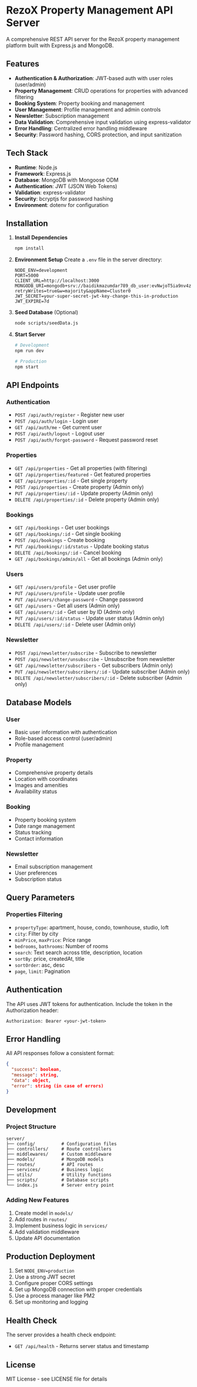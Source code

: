 # RezoX Property Management API Server

A comprehensive REST API server for the RezoX property management platform built with Express.js and MongoDB.

## Features

- **Authentication & Authorization**: JWT-based auth with user roles (user/admin)
- **Property Management**: CRUD operations for properties with advanced filtering
- **Booking System**: Property booking and management
- **User Management**: Profile management and admin controls
- **Newsletter**: Subscription management
- **Data Validation**: Comprehensive input validation using express-validator
- **Error Handling**: Centralized error handling middleware
- **Security**: Password hashing, CORS protection, and input sanitization

## Tech Stack

- **Runtime**: Node.js
- **Framework**: Express.js
- **Database**: MongoDB with Mongoose ODM
- **Authentication**: JWT (JSON Web Tokens)
- **Validation**: express-validator
- **Security**: bcryptjs for password hashing
- **Environment**: dotenv for configuration

## Installation

1. **Install Dependencies**
   ```bash
   npm install
   ```

2. **Environment Setup**
   Create a `.env` file in the server directory:
   ```env
   NODE_ENV=development
   PORT=5000
   CLIENT_URL=http://localhost:3000
   MONGODB_URI=mongodb+srv://baidikmazumdar789_db_user:evNwjoT5ia9nv4zq@cluster0.j1fz7es.mongodb.net/?retryWrites=true&w=majority&appName=Cluster0
   JWT_SECRET=your-super-secret-jwt-key-change-this-in-production
   JWT_EXPIRE=7d
   ```

3. **Seed Database** (Optional)
   ```bash
   node scripts/seedData.js
   ```

4. **Start Server**
   ```bash
   # Development
   npm run dev
   
   # Production
   npm start
   ```

## API Endpoints

### Authentication
- `POST /api/auth/register` - Register new user
- `POST /api/auth/login` - Login user
- `GET /api/auth/me` - Get current user
- `POST /api/auth/logout` - Logout user
- `POST /api/auth/forgot-password` - Request password reset

### Properties
- `GET /api/properties` - Get all properties (with filtering)
- `GET /api/properties/featured` - Get featured properties
- `GET /api/properties/:id` - Get single property
- `POST /api/properties` - Create property (Admin only)
- `PUT /api/properties/:id` - Update property (Admin only)
- `DELETE /api/properties/:id` - Delete property (Admin only)

### Bookings
- `GET /api/bookings` - Get user bookings
- `GET /api/bookings/:id` - Get single booking
- `POST /api/bookings` - Create booking
- `PUT /api/bookings/:id/status` - Update booking status
- `DELETE /api/bookings/:id` - Cancel booking
- `GET /api/bookings/admin/all` - Get all bookings (Admin only)

### Users
- `GET /api/users/profile` - Get user profile
- `PUT /api/users/profile` - Update user profile
- `PUT /api/users/change-password` - Change password
- `GET /api/users` - Get all users (Admin only)
- `GET /api/users/:id` - Get user by ID (Admin only)
- `PUT /api/users/:id/status` - Update user status (Admin only)
- `DELETE /api/users/:id` - Delete user (Admin only)

### Newsletter
- `POST /api/newsletter/subscribe` - Subscribe to newsletter
- `POST /api/newsletter/unsubscribe` - Unsubscribe from newsletter
- `GET /api/newsletter/subscribers` - Get subscribers (Admin only)
- `PUT /api/newsletter/subscribers/:id` - Update subscriber (Admin only)
- `DELETE /api/newsletter/subscribers/:id` - Delete subscriber (Admin only)

## Database Models

### User
- Basic user information with authentication
- Role-based access control (user/admin)
- Profile management

### Property
- Comprehensive property details
- Location with coordinates
- Images and amenities
- Availability status

### Booking
- Property booking system
- Date range management
- Status tracking
- Contact information

### Newsletter
- Email subscription management
- User preferences
- Subscription status

## Query Parameters

### Properties Filtering
- `propertyType`: apartment, house, condo, townhouse, studio, loft
- `city`: Filter by city
- `minPrice`, `maxPrice`: Price range
- `bedrooms`, `bathrooms`: Number of rooms
- `search`: Text search across title, description, location
- `sortBy`: price, createdAt, title
- `sortOrder`: asc, desc
- `page`, `limit`: Pagination

## Authentication

The API uses JWT tokens for authentication. Include the token in the Authorization header:

```
Authorization: Bearer <your-jwt-token>
```

## Error Handling

All API responses follow a consistent format:

```json
{
  "success": boolean,
  "message": string,
  "data": object,
  "error": string (in case of errors)
}
```

## Development

### Project Structure
```
server/
├── config/          # Configuration files
├── controllers/     # Route controllers
├── middlewares/     # Custom middleware
├── models/          # MongoDB models
├── routes/          # API routes
├── services/        # Business logic
├── utils/           # Utility functions
├── scripts/         # Database scripts
└── index.js         # Server entry point
```

### Adding New Features
1. Create model in `models/`
2. Add routes in `routes/`
3. Implement business logic in `services/`
4. Add validation middleware
5. Update API documentation

## Production Deployment

1. Set `NODE_ENV=production`
2. Use a strong JWT secret
3. Configure proper CORS settings
4. Set up MongoDB connection with proper credentials
5. Use a process manager like PM2
6. Set up monitoring and logging

## Health Check

The server provides a health check endpoint:
- `GET /api/health` - Returns server status and timestamp

## License

MIT License - see LICENSE file for details

